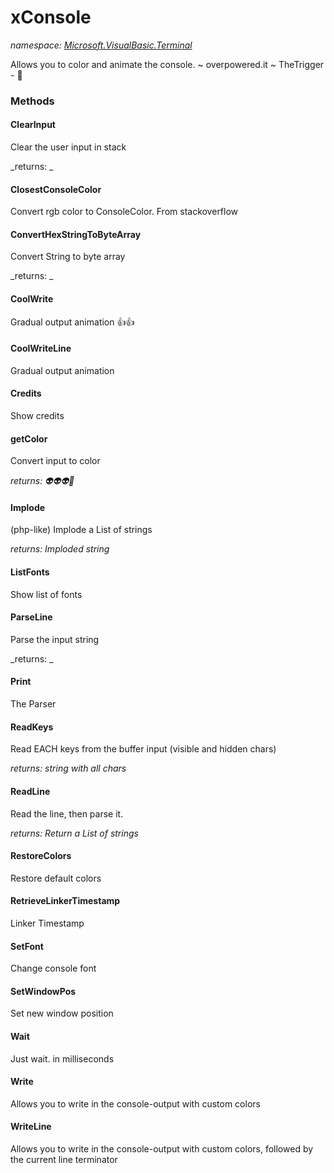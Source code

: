 ﻿
# xConsole
_namespace: [Microsoft.VisualBasic.Terminal](N-Microsoft.VisualBasic.Terminal.md)_

Allows you to color and animate the console. ~ overpowered.it ~ TheTrigger - 💸

### Methods

#### ClearInput
Clear the user input in stack

_returns: _
#### ClosestConsoleColor
Convert rgb color to ConsoleColor. From stackoverflow
#### ConvertHexStringToByteArray
Convert String to byte array

_returns: _
#### CoolWrite
Gradual output animation 👍👍
#### CoolWriteLine
Gradual output animation
#### Credits
Show credits
#### getColor
Convert input to color

_returns: 👽👽👽👾_
#### Implode
(php-like) Implode a List of strings

_returns: Imploded string_
#### ListFonts
Show list of fonts
#### ParseLine
Parse the input string

_returns: _
#### Print
The Parser
#### ReadKeys
Read EACH keys from the buffer input (visible and hidden chars)

_returns: string with all chars_
#### ReadLine
Read the line, then parse it.

_returns: Return a List of strings_
#### RestoreColors
Restore default colors
#### RetrieveLinkerTimestamp
Linker Timestamp
#### SetFont
Change console font
#### SetWindowPos
Set new window position
#### Wait
Just wait. in milliseconds
#### Write
Allows you to write in the console-output with custom colors
#### WriteLine
Allows you to write in the console-output with custom colors, followed by the current line terminator




